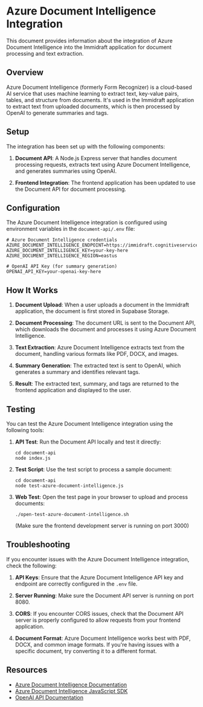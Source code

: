 # Azure Document Intelligence Integration

This document provides information about the integration of Azure Document Intelligence into the Immidraft application for document processing and text extraction.

## Overview

Azure Document Intelligence (formerly Form Recognizer) is a cloud-based AI service that uses machine learning to extract text, key-value pairs, tables, and structure from documents. It's used in the Immidraft application to extract text from uploaded documents, which is then processed by OpenAI to generate summaries and tags.

## Setup

The integration has been set up with the following components:

1. **Document API**: A Node.js Express server that handles document processing requests, extracts text using Azure Document Intelligence, and generates summaries using OpenAI.

2. **Frontend Integration**: The frontend application has been updated to use the Document API for document processing.

## Configuration

The Azure Document Intelligence integration is configured using environment variables in the `document-api/.env` file:

```
# Azure Document Intelligence credentials
AZURE_DOCUMENT_INTELLIGENCE_ENDPOINT=https://immidraft.cognitiveservices.azure.com/
AZURE_DOCUMENT_INTELLIGENCE_KEY=your-key-here
AZURE_DOCUMENT_INTELLIGENCE_REGION=eastus

# OpenAI API Key (for summary generation)
OPENAI_API_KEY=your-openai-key-here
```

## How It Works

1. **Document Upload**: When a user uploads a document in the Immidraft application, the document is first stored in Supabase Storage.

2. **Document Processing**: The document URL is sent to the Document API, which downloads the document and processes it using Azure Document Intelligence.

3. **Text Extraction**: Azure Document Intelligence extracts text from the document, handling various formats like PDF, DOCX, and images.

4. **Summary Generation**: The extracted text is sent to OpenAI, which generates a summary and identifies relevant tags.

5. **Result**: The extracted text, summary, and tags are returned to the frontend application and displayed to the user.

## Testing

You can test the Azure Document Intelligence integration using the following tools:

1. **API Test**: Run the Document API locally and test it directly:
   ```
   cd document-api
   node index.js
   ```

2. **Test Script**: Use the test script to process a sample document:
   ```
   cd document-api
   node test-azure-document-intelligence.js
   ```

3. **Web Test**: Open the test page in your browser to upload and process documents:
   ```
   ./open-test-azure-document-intelligence.sh
   ```
   (Make sure the frontend development server is running on port 3000)

## Troubleshooting

If you encounter issues with the Azure Document Intelligence integration, check the following:

1. **API Keys**: Ensure that the Azure Document Intelligence API key and endpoint are correctly configured in the `.env` file.

2. **Server Running**: Make sure the Document API server is running on port 8080.

3. **CORS**: If you encounter CORS issues, check that the Document API server is properly configured to allow requests from your frontend application.

4. **Document Format**: Azure Document Intelligence works best with PDF, DOCX, and common image formats. If you're having issues with a specific document, try converting it to a different format.

## Resources

- [Azure Document Intelligence Documentation](https://learn.microsoft.com/en-us/azure/ai-services/document-intelligence/)
- [Azure Document Intelligence JavaScript SDK](https://learn.microsoft.com/en-us/javascript/api/overview/azure/ai-form-recognizer-readme)
- [OpenAI API Documentation](https://platform.openai.com/docs/api-reference)
